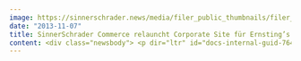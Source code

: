 ```yaml
---
image: https://sinnerschrader.news/media/filer_public_thumbnails/filer_public/57/7b/577bf4ea-ca71-47f8-8050-49f8d98b30de/varfoldersdjk8pxf42x64d8fxslz8jcc8fc0000gnttmpe6blqq__480x288_q85_crop_subsampling-2_upscale.jpg
date: "2013-11-07"
title: SinnerSchrader Commerce relauncht Corporate Site für Ernsting’s family
content: <div class="newsbody"> <p dir="ltr" id="docs-internal-guid-76492bf6-3215-2917-48aa-8eb37cdf4d93"><a href="http&#58;//unternehmen.ernstings-family.de/" target="_blank">http&#58;//unternehmen.ernstings-family.de/</a></p> <p dir="ltr">Coesfeld-Lette/ Hamburg. Die Ansage ist klar&#58; Ernsting’s family ist ein Modelabel mit Gespür für modernes Design. Das spiegelt sich auch in der neuen Corporate Site wider, die sich an Bewerber, Kunden, Journalisten und Mitarbeiter richtet. Konzept, Design und Umsetzung hat Commerce Plus gemeinsam mit Ernsting’s family erarbeitet. Die Kreativen der E-Commerce Agentur setzten dabei die neuesten Designtrends ein und statteten die Seite mit einem modernem Typografie-basierten Flat-Design aus. Das Ergebnis ist eine digitale Visitenkarte, die den Besucher wie ein interaktiver Film durch die Markenwelt von Ernsting’s family führt. Mithilfe neuester Technologien wird eine optische Darstellung der Unternehmenswerte, der -philosophie, der -geschichte und des sozialen Engagements geschaffen, die die Marke Ernsting’s family außergewöhnlich erlebbar macht. Commerce Plus, die seit 2009 strategischer Partner im Bereich E-Commerce sind und den Webshop betreuen, setzten große emotionale Bildmotive ein und entwickelten den Online-Auftritt skalierbar. Heißt&#58; Bühnen und Content passen sich an das Browserfenster an.</p> <p dir="ltr">Commerce Plus entwickelte eine Kacheloptik, die sich durch die gesamte Webseite zieht. Die Ernsting’s family Unternehmensfarben werden in den Kacheln gespielt und können bei der Contentpflege individuell ausgewählt werden. Kapitel, die man nach dem Multi-View-Port-Konzept durchnavigieren kann, lassen beim Besucher den Eindruck entstehen, sich durch einen interaktiven Film zu klicken. Neben emotionalen Bildern spielt im Flat-Design vor allem die Typografie eine entscheidende Rolle. Um die neuen Möglichkeiten der Contentdarstellung über Schrift auszuschöpfen, wurden die bestehenden Inhalte rational erfasst und vollständig überarbeitet. Für Bewerber hält Ernsting’s family zudem unter einer eigenen URL eine komplett überarbeitete Karriereseite mit Jobdatenbank bereit, die sehr lebensnah und detailliert Einblicke in die Arbeitswelten bei Ernsting’s family gibt. Journalisten und Blogger können sich umfassend im neuen Pressebereich über Ernsting’s family informieren und dort auch Bild- und Textmaterial downloaden.</p> <p dir="ltr"><strong>Marcello Concilio, Pressesprecher Ernsting’s family&#58;</strong></p> <p dir="ltr"><em>“Unser Unternehmensauftritt war leider ein wenig in die Jahre gekommen und benötigte dringend eine Generalüberholung. Mit unserem kompetenten Partner Commerce Plus an der Seite haben wir uns für einen eher explorativen und sehr modernen Ansatz entschieden, der in puncto Technologie und Design absolut ‘state of the art’ ist. Unsere Markenwelten und Corporate Values werden gekonnt in Szene gesetzt und laden zu einem längeren und fast spielerischen Verweilen ein.”</em></p> <p dir="ltr"><strong>Christian Merkle, Project Manager Commerce Plus&#58;</strong></p> <p dir="ltr"><em>“Seit 2009 beraten wir Ernsting’s family rund um die Themen E-Commerce und digitales Marketing. Wir beschäftigen uns hierbei in erster Linie um den Abverkauf im Webshop. Umso mehr freuten wir uns, die Corporate Website von Grund auf neu entwickeln zu dürfen und damit die Marke Ernsting’s family zu stärken.”</em></p> <p><a href="http&#58;//www.commerce-plus.com/files/2013/11/Ernstingsfamily_presse_download_300dpi_master.jpg" target="_blank">Download Pressebild Corporate Website Ernsting's family 300dpi</a></p> <h3>Kontakt</h3> <p dir="ltr">Sebastian Kehr<br/> +49 40 24828 751<br/> <a href="mailto&#58;sebastian.kehr@commerce-plus.com" target="_blank">sebastian.kehr@commerce-plus.com</a><br/> <a href="https&#58;//twitter.com/commerceplus1" target="_blank">https&#58;//twitter.com/commerceplus1<br/> </a><a href="http&#58;//www.facebook.com/commerceplus1" target="_blank">http&#58;//www.facebook.com/commerceplus1<br/> </a><a href="https&#58;//www.google.com/+Commerce-plus" target="_blank">https&#58;//www.google.com/+Commerce-plus </a></p> <h3>Über Commerce Plus</h3> <p dir="ltr">Commerce Plus ist der Zusammenschluss der SinnerSchrader E-Commerce Spezialisten spot-media und next commerce. 100+ Mitarbeiter in Hamburg und Hannover betreuen Kunden wie Tchibo, Ernsting’s family, expert und Jack Wolfskin.<br/> Commerce Plus realisiert digitale Vertriebskonzepte für Markenhersteller und Händler. Als führende E-Commerce Agentur entwickeln wir innovative Online-Einkaufserlebnisse, die Konsumenten begeistern und langfristig binden. Im Team mit unseren Kunden und Partnern liefern wir von der strategischen Beratung, über die Konzeption und Umsetzung von Online Shops und E-Commerce Plattformen, bis zu E-Commerce Management und Betrieb innovative Lösungen auf erprobten technologischen Standards und zuverlässigen Service, Tag für Tag.</p> <h3>Über Ernsting’s family</h3> <p dir="ltr">Ernsting's family ist das Textilgeschäft für die ganze Familie mit Schwerpunkt auf Damenober- und Kinderbekleidung, das die Bedürfnisse junger Familien versteht. Das Unternehmen wurde 1968 von Kurt Ernsting in Coesfeld-Lette (Westfalen) gegründet. Es gehört mit rund 1.700 Geschäften sowie mehr als 10.000 Mitarbeiterinnen und Mitarbeitern zu den größten Textilfilialisten im deutschsprachigen Raum. Seit Herbst 2010 ist Ernsting’s family auch auf dem österreichischen Markt vertreten. Kunden haben nicht nur die Möglichkeit aktuelle Kleidung, Accessoires und Spielwaren zu günstigen Preisen in den Filialen und im Online Shop unter<a href="http&#58;//www.ernstings-family.com" target="_blank"> http&#58;//www.ernstings-family.com</a> zu erwerben, sondern seit Anfang Februar auch bequem per Smartphone von unterwegs.</p> </div>
---
```

